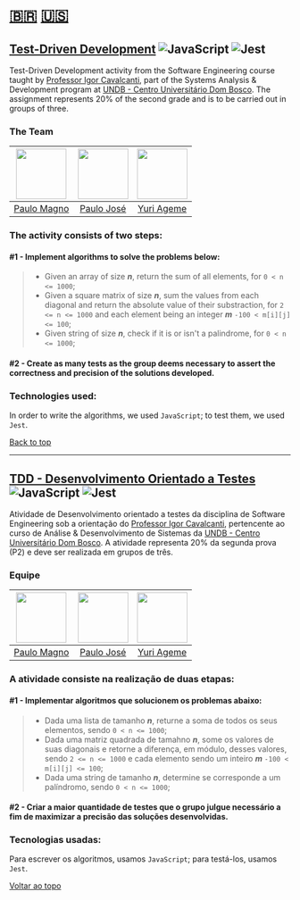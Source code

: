 # [🇧🇷](#ptbr) [🇺🇸](#en) <a name="back"></a>

## [Test-Driven Development](https://github.com/cavalcantigor/eng-software-tdd) ![JavaScript](https://img.shields.io/badge/javascript-%23323330.svg?style=for-the-badge&logo=javascript&logoColor=%23F7DF1E) ![Jest](https://img.shields.io/badge/-jest-%23C21325?style=for-the-badge&logo=jest&logoColor=white) <a name="en"></a>

Test-Driven Development activity from the Software Engineering course taught by [Professor Igor Cavalcanti](https://github.com/cavalcantigor/), part of the Systems Analysis & Development program at [UNDB - Centro Universitário Dom Bosco](https://www.undb.edu.br/?utm_source=direto). The assignment represents 20% of the second grade and is to be carried out in groups of three.

### The Team

| <a target="_blank" href="https://github.com/pgmagno"><img width="90" height="90" src="https://github.com/pgmagno.png"></a> | <a target="_blank" href="https://github.com/paulojoseph"><img width="90" height="90" src="https://github.com/paulojoseph.png"></a> | <a target="_blank" href="https://github.com/yuriageme"><img width="90" height="90" src="https://github.com/yuriageme.png"></a> |
| :-: | :-: | :-: |
| <a target="_blank" href="https://github.com/pgmagno">Paulo Magno</a> | <a target="_blank" href="https://github.com/paulojoseph">Paulo José</a> | <a target="_blank" href="https://github.com/yuriageme">Yuri Ageme</a> |

### The activity consists of two steps:
#### #1 - Implement algorithms to solve the problems below:
>* Given an array of size ***n***, return the sum of all elements, for `0 < n <= 1000`;
>* Given a square matrix of size ***n***, sum the values from each diagonal and return the absolute value of their substraction, for `2 <= n <= 1000` and each element being an integer ***m*** `-100 < m[i][j] <= 100`;
>* Given string of size ***n***, check if it is or isn't a palindrome, for `0 < n <= 1000`;
#### #2 - Create as many tests as the group deems necessary to assert the correctness and precision of the solutions developed. 

### Technologies used:

In order to write the algorithms, we used `JavaScript`; to test them, we used `Jest`.

[Back to top](#back)

---


## [TDD - Desenvolvimento Orientado a Testes](https://github.com/cavalcantigor/eng-software-tdd) ![JavaScript](https://img.shields.io/badge/javascript-%23323330.svg?style=for-the-badge&logo=javascript&logoColor=%23F7DF1E) ![Jest](https://img.shields.io/badge/-jest-%23C21325?style=for-the-badge&logo=jest&logoColor=white) <a name="ptbr"></a>

Atividade de Desenvolvimento orientado a testes da disciplina de Software Engineering sob a orientação do [Professor Igor Cavalcanti](https://github.com/cavalcantigor/), pertencente ao curso de Análise & Desenvolvimento de Sistemas da [UNDB - Centro Universitário Dom Bosco](https://www.undb.edu.br/?utm_source=direto). A atividade representa 20% da segunda prova (P2) e deve ser realizada em grupos de três.

### Equipe

| <a target="_blank" href="https://github.com/pgmagno"><img width="90" height="90" src="https://github.com/pgmagno.png"></a> | <a target="_blank" href="https://github.com/paulojoseph"><img width="90" height="90" src="https://github.com/paulojoseph.png"></a> | <a target="_blank" href="https://github.com/yuriageme"><img width="90" height="90" src="https://github.com/yuriageme.png"></a> |
| :-: | :-: | :-: |
| <a target="_blank" href="https://github.com/pgmagno">Paulo Magno</a> | <a target="_blank" href="https://github.com/paulojoseph">Paulo José</a> | <a target="_blank" href="https://github.com/yuriageme">Yuri Ageme</a> |

### A atividade consiste na realização de duas etapas:
#### #1 - Implementar algoritmos que solucionem os problemas abaixo:
>* Dada uma lista de tamanho ***n***, returne a soma de todos os seus elementos, sendo `0 < n <= 1000`;
>* Dada uma matriz quadrada de tamahno ***n***, some os valores de suas diagonais e retorne a diferença, em módulo, desses valores, sendo `2 <= n <= 1000` e cada elemento sendo um inteiro ***m*** `-100 < m[i][j] <= 100`;
>* Dada uma string de tamanho ***n***, determine se corresponde a um palíndromo, sendo `0 < n <= 1000`;
#### #2 - Criar a maior quantidade de testes que o grupo julgue necessário a fim de maximizar a precisão das soluções desenvolvidas. 

### Tecnologias usadas:

Para escrever os algoritmos, usamos `JavaScript`; para testá-los, usamos `Jest`.

[Voltar ao topo](#back)
